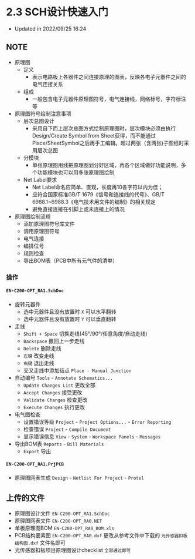 # 2.3 SCH设计快速入门

* Updated in 2022/09/25 16:24

## NOTE

* 原理图
  * 定义
    * 表示电路板上各器件之间连接原理的图表，反映各电子元器件之间的电气连接关系
  * 组成
    * 一般包含电子元器件原理图符号，电气连接线，网络标号，字符标注等
* 原理图符号绘制注意事项
  * 层次总图设计
    * 采用自下而上层次总图方式绘制原理图时，层次模块必须由执行Design/Create Symbol from Sheet获得，而不能通过Place/SheetSymbol之后再手工编辑。超过两张（含两张)子图纸时采用层次总图
  * 分模块
    * 单张原理图用线把原理图划分好区域，再各个区域做好功能说明，多个功能模块也可以用多张原理图绘制
  * Net Label要求
    * Net Label命名应简单、直观，长度再10各字符以内为佳；
    * 应符合国家标准GB/T 1679《信号和连接线的代号》、GB/T 6988.1~6988.3《电气技术用文件的编制》的相关规定
    * 避免直接连接在引脚上或未连接上的情况
* 原理图绘制流程
  * 添加原理图符号库文件
  * 调用原理图符号
  * 电气连接
  * 编排位号
  * 规则检查
  * 导出BOM表（PCB中所有元气件的清单）

### 操作

#### `EN-C200-OPT_RA1.SchDoc`

* 旋转元器件
  * 选中元器件且没有放置时 `X` 可以水平翻转
  * 选中元器件且没有放置时 `Y` 可以垂直翻转
* 走线
  * `Shift + Space` 切换走线(45°/90°/任意角度/自动走线)
  * `Backspace` 撤回上一步走线
  * `Delete` 删除走线
  * `左键` 改变走线
  * `右键` 退出走线
  * 交叉走线中添加结点 `Place - Manual Junction`
* 自动编号 `Tools` - `Annotate Schematics...`
  * `Update Changes List` 更改全部
  * `Accept Changes` 接受更改
  * `Validate Changes` 检查更改
  * `Execute Changes` 执行更改
* 电气图检查
  * 设置错误等级 `Project` - `Project Options...` - `Error Reporting`
  * 检查错误 `Project` - `Compile Document`
  * 显示错误信息 `View` - `System` - `Workspace Panels` - `Messages`
* 导出BOM表 `Reports` - `Bill Materials`
  * `Export` 导出

#### `EN-C200-OPT_RA1.PrjPCB`

* 原理图网表生成 `Design` - `Netlist For Project` - `Protel`

## 上传的文件

* 原理图设计文件 `EN-C200-OPT_RA1.SchDoc`
* 原理图网表文件 `EN-C200-OPT_RA0.NET`
* 单板原理图BOM `EN-C200-OPT_RA0_BOM.xls`
* PCB结构要素图 `EN-C200-OPT_RA0.dxf` 更改从参考文件中下载的 `光传感器扣板结构图.dxf` 文件名即可
* 光传感器扣板项目原理图设计checklist `全部通过即可`
